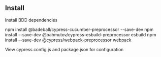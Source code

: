 ## Install 

Install BDD dependencies

npm install @badeball/cypress-cucumber-preprocessor --save-dev
npm install --save-dev @bahmutov/cypress-esbuild-preprocessor esbuild
npm install --save-dev @cypress/webpack-preprocessor webpack

View cypress.config.js and package.json for configuration